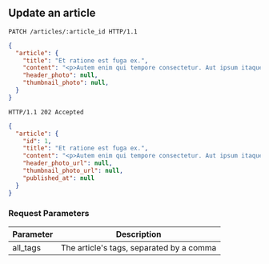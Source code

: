 ## Update an article

```http
PATCH /articles/:article_id HTTP/1.1
```

```json
{
  "article": {
    "title": "Et ratione est fuga ex.",
    "content": "<p>Autem enim qui tempore consectetur. Aut ipsum itaque dolorem sed.</p>",
    "header_photo": null,
    "thumbnail_photo": null,
  }
}
```

```http
HTTP/1.1 202 Accepted
```

```json
{
  "article": {
    "id": 1,
    "title": "Et ratione est fuga ex.",
    "content": "<p>Autem enim qui tempore consectetur. Aut ipsum itaque dolorem sed.</p>",
    "header_photo_url": null,
    "thumbnail_photo_url": null,
    "published_at": null
  }
}
```

### Request Parameters

Parameter           | Description
------------------- | ------
all_tags            | The article's tags, separated by a comma
